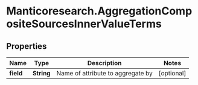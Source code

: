 # Manticoresearch.AggregationCompositeSourcesInnerValueTerms

## Properties

Name | Type | Description | Notes
------------ | ------------- | ------------- | -------------
**field** | **String** | Name of attribute to aggregate by | [optional] 


